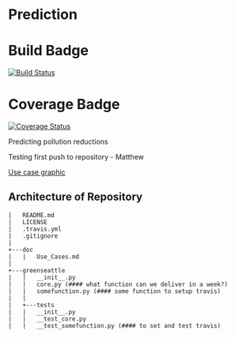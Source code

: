 # Prediction

# Build Badge
[![Build Status](https://travis-ci.org/Greening-Seattle/Prediction.svg?branch=main)](https://travis-ci.org/Greening-Seattle/Prediction)

# Coverage Badge
[![Coverage Status](https://coveralls.io/repos/github/Greening-Seattle/Prediction/badge.svg?branch=main)](https://coveralls.io/github/Greening-Seattle/Prediction?branch=main)

Predicting pollution reductions

Testing first push to repository - Matthew

[Use case graphic](brendanbutler.github.com/Greening-Seattle/Prediction/img/Slide1.jpg)

## Architecture of Repository
```
|   README.md
|   LICENSE
|   .travis.yml
|   .gitignore
|
+---doc
|   |   Use_Cases.md
|
+---greenseattle
|   |   __init__.py
|   |   core.py (#### what function can we deliver in a week?)
|   |   somefunction.py (#### some function to setup travis)
|   |
|   +---tests
|   |   __init__.py
|   |   __test_core.py 
|   |   __test_somefunction.py (#### to set and test travis)
```
